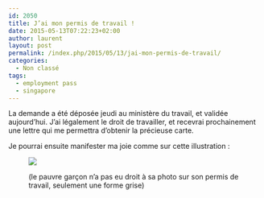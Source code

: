 ```yaml
---
id: 2050
title: J’ai mon permis de travail !
date: 2015-05-13T07:22:23+02:00
author: laurent
layout: post
permalink: /index.php/2015/05/13/jai-mon-permis-de-travail/
categories:
  - Non classé
tags:
  - employment pass
  - singapore
---
```

La demande a été déposée jeudi au ministère du travail, et validée aujourd’hui. J’ai légalement le droit de travailler, et recevrai prochainement une lettre qui me permettra d’obtenir la précieuse carte.

Je pourrai ensuite manifester ma joie comme sur cette illustration :<figure class="tmblr-full" data-orig-height="300" data-orig-width="300">

<img src="https://66.media.tumblr.com/9a1f13dfbc9c1452b889fa3909ee1854/tumblr_inline_noa1q1JbJi1qzn4r5_540.jpg" data-orig-height="300" data-orig-width="300" />  

(le pauvre garçon n’a pas eu droit à sa photo sur son permis de travail, seulement une forme grise)